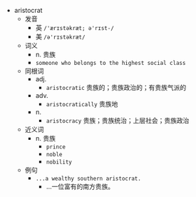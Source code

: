 - aristocrat
  - 发音
    - 英 `/'ærɪstəkræt; ə'rɪst-/`
    - 美 `/ə'rɪstəkræt/`
  - 词义
    - n. 贵族
    - `someone who belongs to the highest social class`
  - 同根词
    - adj.
      - `aristocratic` 贵族的；贵族政治的；有贵族气派的
    - adv.
      - `aristocratically` 贵族地
    - n.
      - `aristocracy` 贵族；贵族统治；上层社会；贵族政治
  - 近义词
    - n. 贵族
      - `prince`
      - `noble`
      - `nobility`
  - 例句
    - `...a wealthy southern aristocrat.`
      - …一位富有的南方贵族。

